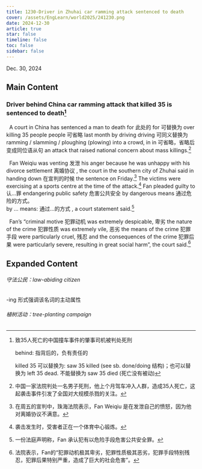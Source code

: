 ```yaml
---
title: 1230-Driver in Zhuhai car ramming attack sentenced to death
cover: /assets/EngLearn/world2025/241230.png
date: 2024-12-30
article: true
star: false
timeline: false
toc: false
sidebar: false
---
```

Dec. 30, 2024
<!-- more -->

## Main Content

### Driver behind China car ramming attack that killed 35 is sentenced to death[^title]

&nbsp; A court in China has sentenced a man to death 
<span class="hover-note">
for
<span class="hover-content"> 
此处的 for 可替换为 over
</span></span>
killing 35 
<span class="hover-note">
people
<span class="hover-content"> 
people 可省略
</span></span>
 last month by 
 <span class="hover-note">
 driving
 <span class="hover-content">
 driving 可同义替换为 ramming / slamming / ploughing (plowing)
 </span></span>
  into a crowd, 
<span class="hover-note">
 in
 <span class="hover-content">
 in 可省略，省略后变成同位语从句
 </span></span>
an attack that raised national concern about mass killings.[^sentence1]

&nbsp; Fan Weiqiu was 
<span class="hover-note">
venting
 <span class="hover-content">
发泄
 </span></span>
  his anger because he was unhappy with his 
 <span class="hover-note">
 divorce settlement
  <span class="hover-content">
  离婚协议
   </span></span>
, the court in the southern city of Zhuhai said 
 <span class="hover-note">
in handing down
  <span class="hover-content">
在宣判的时候
   </span></span>
 the sentence on Friday.[^sentence2] The victims were exercising at a sports centre at the time of the attack.[^sentence3] Fan 
  <span class="hover-note">
  pleaded guilty to
  <span class="hover-content">
 认...罪
   </span></span>
<span class="space"> </span>
  <span class="hover-note">
endangering public safety
  <span class="hover-content">
危害公共安全
   </span></span>
<span class="space"> </span>
<span class="hover-note">
 by dangerous means
   <span class="hover-content">
通过危险的方式。<br>
by ... means: 通过...的方式
</span></span>
 , a court statement said.[^sentence4]

&nbsp; Fan’s “criminal 
<span class="hover-note">
motive
<span class="hover-content">
犯罪动机
</span></span>
 was extremely 
<span class="hover-note">
despicable,
<span class="hover-content">
卑劣
</span></span>
 <span class="space"> </span>
<span class="hover-note">
the nature of the crime
<span class="hover-content">
犯罪性质
</span></span>
 was extremely 
 <span class="hover-note">
 vile,
 <span class="hover-content">
 恶劣
 </span></span>
  the
  <span class="hover-note">
 means of the crime
  <span class="hover-content">
犯罪手段
</span></span>
 were particularly 
   <span class="hover-note">
cruel,
<span class="hover-content">
残忍
</span></span>
 and 
  <span class="hover-note">
 the consequences of the crime
 <span class="hover-content">
 犯罪后果
 </span></span>
  were particularly severe, resulting in great social harm”, the court said.[^sentence5]


## Expanded Content

###### 守法公民：law-abiding citizen
-ing 形式强调该名词的主动属性
###### 植树活动：tree-planting campaign



[^title]: 致35人死亡的中国撞车事件的肇事司机被判处死刑

    behind: 指背后的，负有责任的

    killed 35 可以替换为: saw 35 killed (see sb. done/doing 结构)；也可以替换为 left 35 dead. 不能替换为 saw 35 died (死亡没有被动)

[^sentence1]: 中国一家法院判处一名男子死刑，他上个月驾车冲入人群，造成35人死亡，这起袭击事件引发了全国对大规模杀戮的关注。

[^sentence2]: 在周五的宣判中，珠海法院表示，Fan Weiqiu 是在发泄自己的愤怒，因为他对离婚协议不满意。

[^sentence3]: 袭击发生时，受害者正在一个体育中心锻炼。

[^sentence4]: 一份法庭声明称，Fan 承认犯有以危险手段危害公共安全罪。

[^sentence5]: 法院表示，Fan的“犯罪动机极其卑劣，犯罪性质极其恶劣，犯罪手段特别残忍，犯罪后果特别严重，造成了巨大的社会危害”。